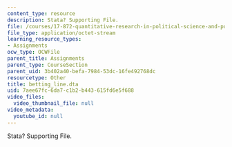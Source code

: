 ```yaml
---
content_type: resource
description: Stata? Supporting File.
file: /courses/17-872-quantitative-research-in-political-science-and-public-policy-spring-2004/7aee67fc6da7c1b2b443615fd6e5f688_betting_line.dta
file_type: application/octet-stream
learning_resource_types:
- Assignments
ocw_type: OCWFile
parent_title: Assignments
parent_type: CourseSection
parent_uid: 3b402a40-befa-7984-53dc-16fe492768dc
resourcetype: Other
title: betting_line.dta
uid: 7aee67fc-6da7-c1b2-b443-615fd6e5f688
video_files:
  video_thumbnail_file: null
video_metadata:
  youtube_id: null
---
```

Stata? Supporting File.

